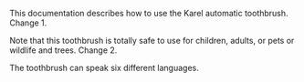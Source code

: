 This documentation describes how to use the Karel automatic toothbrush.  Change 1.


Note that this toothbrush is totally safe to use for children, adults, or pets or wildlife and trees.  Change 2.

The toothbrush can speak six different languages.